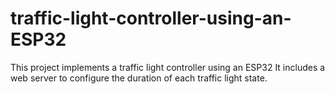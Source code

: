 # traffic-light-controller-using-an-ESP32
This project implements a traffic light controller using an ESP32 It includes a web server to configure the duration of each traffic light state.

